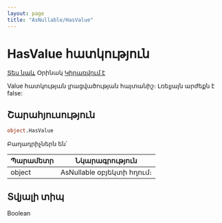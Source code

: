 ```yaml
---
layout: page
title: "AsNullable/HasValue"
---
```

# HasValue հատկություն 

[Տես նաև](../AsNullable/Value.md) Օրինակ [Կիրառվում է](../AsNullable.md)

Value հատկության լրացվածության հայտանիշ։ Լռելյայն արժեքն է false:

## Շարահյուսություն

``` vb
object.HasValue
```

Բաղադրիչներն են՝
    
| Պարամետր | Նկարագրություն |
|--|--|
| object | AsNullable օբյեկտի հղում։|

## Տվյալի տիպ

Boolean